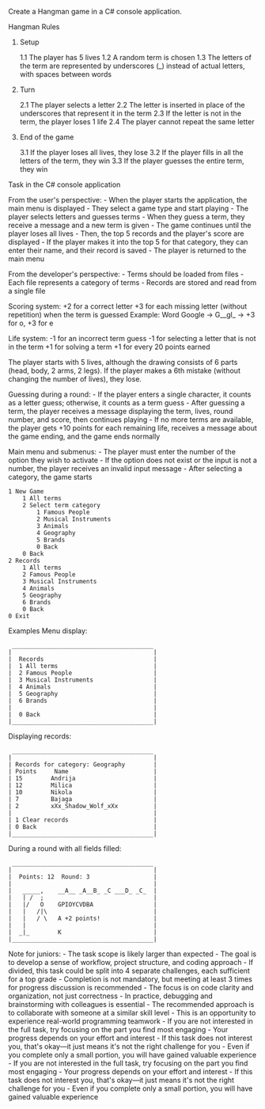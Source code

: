 Create a Hangman game in a C# console application.

Hangman Rules

1. Setup

	1.1 The player has 5 lives
	1.2 A random term is chosen
	1.3 The letters of the term are represented by underscores (_) instead of actual letters, with spaces between words

2. Turn

	2.1 The player selects a letter
	2.2 The letter is inserted in place of the underscores that represent it in the term
	2.3 If the letter is not in the term, the player loses 1 life
	2.4 The player cannot repeat the same letter

3. End of the game

	3.1 If the player loses all lives, they lose
	3.2 If the player fills in all the letters of the term, they win
	3.3 If the player guesses the entire term, they win

Task in the C# console application

From the user's perspective:
	- When the player starts the application, the main menu is displayed
	- They select a game type and start playing
	- The player selects letters and guesses terms
	- When they guess a term, they receive a message and a new term is given
	- The game continues until the player loses all lives
	- Then, the top 5 records and the player's score are displayed
	- If the player makes it into the top 5 for that category, they can enter their name, and their record is saved
	- The player is returned to the main menu

From the developer's perspective:
	- Terms should be loaded from files
	- Each file represents a category of terms
	- Records are stored and read from a single file

Scoring system:
	+2 for a correct letter
	+3 for each missing letter (without repetition) when the term is guessed
	  Example: Word Google -> G__gl_ -> +3 for o, +3 for e

Life system:
	-1 for an incorrect term guess
	-1 for selecting a letter that is not in the term
	+1 for solving a term
	+1 for every 20 points earned

The player starts with 5 lives, although the drawing consists of 6 parts (head, body, 2 arms, 2 legs). If the player makes a 6th mistake (without changing the number of lives), they lose.

Guessing during a round:
	- If the player enters a single character, it counts as a letter guess; otherwise, it counts as a term guess
	- After guessing a term, the player receives a message displaying the term, lives, round number, and score, then continues playing
	- If no more terms are available, the player gets +10 points for each remaining life, receives a message about the game ending, and the game ends normally

Main menu and submenus:
	- The player must enter the number of the option they wish to activate
	- If the option does not exist or the input is not a number, the player receives an invalid input message
	- After selecting a category, the game starts

```
1 New Game
	1 All terms
	2 Select term category
		1 Famous People
		2 Musical Instruments
		3 Animals
		4 Geography
		5 Brands
		0 Back
	0 Back
2 Records
	1 All terms
	2 Famous People
	3 Musical Instruments
	4 Animals
	5 Geography
	6 Brands
	0 Back
0 Exit
```

Examples
Menu display:
```
 ________________________________________
|                                        |
|  Records                               |
|  1 All terms                           |
|  2 Famous People                       |
|  3 Musical Instruments                 |
|  4 Animals                             |
|  5 Geography                           |
|  6 Brands                              |
|                                        |
|  0 Back                                |
|________________________________________|
```

Displaying records:
```
 ________________________________________
|                                        |
| Records for category: Geography        |
| Points     Name                        |
| 15        Andrija                      |
| 12        Milica                       |
| 10        Nikola                       |
| 7         Bajaga                       |
| 2         xXx_Shadow_Wolf_xXx          |
|                                        |
| 1 Clear records                        |
| 0 Back                                 |
|________________________________________|
```

During a round with all fields filled:
```
 ________________________________________
|                                        |
|  Points: 12  Round: 3                  |
|                                        |
|   _____,    __A__ _A__B_ _C ___D_ _C_  |
|   | /  ;                               |
|   |/   O    GPIOYCVDBA                 |
|   |   /|\                              |
|   |   / \   A +2 points!               |
|   |                                    |
|  _|_        K                          |
|________________________________________|
```

Note for juniors:
	- The task scope is likely larger than expected
	- The goal is to develop a sense of workflow, project structure, and coding approach
	- If divided, this task could be split into 4 separate challenges, each sufficient for a top grade
	- Completion is not mandatory, but meeting at least 3 times for progress discussion is recommended
	- The focus is on code clarity and organization, not just correctness
	- In practice, debugging and brainstorming with colleagues is essential
	- The recommended approach is to collaborate with someone at a similar skill level
	- This is an opportunity to experience real-world programming teamwork
	- If you are not interested in the full task, try focusing on the part you find most engaging
	- Your progress depends on your effort and interest
	- If this task does not interest you, that's okay—it just means it's not the right challenge for you
	- Even if you complete only a small portion, you will have gained valuable experience
	- If you are not interested in the full task, try focusing on the part you find most engaging
	- Your progress depends on your effort and interest
	- If this task does not interest you, that's okay—it just means it's not the right challenge for you
	- Even if you complete only a small portion, you will have gained valuable experience
